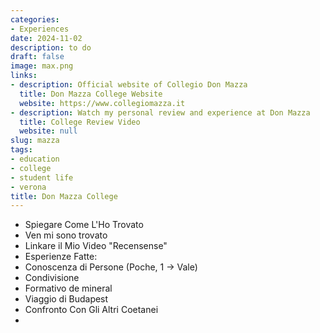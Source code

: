 ```yaml
---
categories:
- Experiences
date: 2024-11-02
description: to do
draft: false
image: max.png
links:
- description: Official website of Collegio Don Mazza
  title: Don Mazza College Website
  website: https://www.collegiomazza.it
- description: Watch my personal review and experience at Don Mazza
  title: College Review Video
  website: null
slug: mazza
tags:
- education
- college
- student life
- verona
title: Don Mazza College
---
```


<!-- hash: 726034e0d1a0 -->
- Spiegare Come L'Ho Trovato
- Ven mi sono trovato
- Linkare il Mio Video "Recensense"
- Esperienze Fatte:
- Conoscenza di Persone (Poche, 1 -> Vale)
- Condivisione
- Formativo de mineral
- Viaggio di Budapest
- Confronto Con Gli Altri Coetanei
-